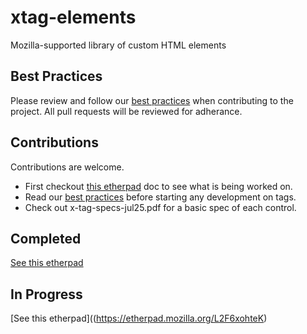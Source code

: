 # xtag-elements

Mozilla-supported library of custom HTML elements

## Best Practices
Please review and follow our [best practices](blob/master/best-practices.md) when contributing to the project. All pull requests will be reviewed for adherance.


## Contributions
Contributions are welcome.  
* First checkout [this etherpad](https://etherpad.mozilla.org/L2F6xohteK) doc to see what is being worked on.
* Read our [best practices](blob/master/best-practices.md) before starting any development on tags. 
* Check out x-tag-specs-jul25.pdf for a basic spec of each control.


## Completed  
[See this etherpad](https://etherpad.mozilla.org/L2F6xohteK)


## In Progress
[See this etherpad]((https://etherpad.mozilla.org/L2F6xohteK)

